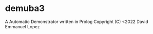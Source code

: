 # demuba3

A Automatic Demonstrator written in Prolog
Copyright (C) <2022  David Emmanuel Lopez
    

